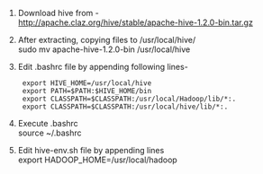 1. Download hive from -  
    http://apache.claz.org/hive/stable/apache-hive-1.2.0-bin.tar.gz

2. After extracting, copying files to /usr/local/hive/  
    sudo mv apache-hive-1.2.0-bin /usr/local/hive

3. Edit .bashrc file by appending following lines-  

      	export HIVE_HOME=/usr/local/hive
      	export PATH=$PATH:$HIVE_HOME/bin
      	export CLASSPATH=$CLASSPATH:/usr/local/Hadoop/lib/*:.
      	export CLASSPATH=$CLASSPATH:/usr/local/hive/lib/*:.

4. Execute .bashrc  
    source ~/.bashrc

5. Edit hive-env.sh file by appending lines  
	export HADOOP_HOME=/usr/local/hadoop
